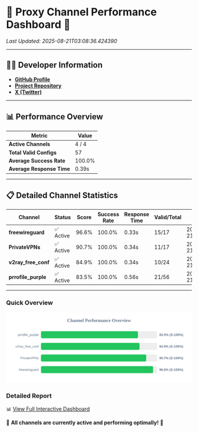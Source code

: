 # 🌟 Proxy Channel Performance Dashboard 🌟

_Last Updated: 2025-08-21T03:08:36.424390_

---

## 👩‍💻 Developer Information

- **[GitHub Profile](https://github.com/4n0nymou3)**  
- **[Project Repository](https://github.com/4n0nymou3/multi-proxy-config-fetcher)**  
- **[X (Twitter)](https://x.com/4n0nymou3)**  

---

## 📊 Performance Overview

| Metric                | Value       |
|-----------------------|-------------|
| **Active Channels**   | 4 / 4       |
| **Total Valid Configs** | 57          |
| **Average Success Rate** | 100.0%      |
| **Average Response Time** | 0.39s       |

---

## 📋 Detailed Channel Statistics

| Channel          | Status     | Score  | Success Rate | Response Time | Valid/Total | Last Success               |
|------------------|------------|--------|--------------|---------------|-------------|----------------------------|
| **freewireguard**  | ✅ Active  | 96.6%  | 100.0% | 0.33s         | 15/17       | 2025-08-21T03:08:36.422840 |
| **PrivateVPNs**  | ✅ Active  | 90.7%  | 100.0% | 0.34s         | 11/17       | 2025-08-21T03:08:36.062607 |
| **v2ray_free_conf**  | ✅ Active  | 84.9%  | 100.0% | 0.34s         | 10/24       | 2025-08-21T03:08:35.689607 |
| **prrofile_purple**  | ✅ Active  | 83.5%  | 100.0% | 0.56s         | 21/56       | 2025-08-21T03:08:35.261343 |

---

### Quick Overview
<div align="center">
  <a href="https://raw.githubusercontent.com/nullluser/NullRepo/refs/heads/main/assets/channel_stats_chart.svg">
    <img src="https://raw.githubusercontent.com/nullluser/NullRepo/refs/heads/main/assets/channel_stats_chart.svg" alt="Source Performance Statistics" width="800">
  </a>
</div>

### Detailed Report
📊 [View Full Interactive Dashboard](https://htmlpreview.github.io/?https://github.com/nullluser/NullRepo/blob/main/assets/performance_report.html)

🎉 **All channels are currently active and performing optimally!** 🎉
